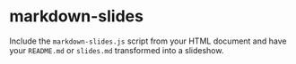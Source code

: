 # markdown-slides

Include the `markdown-slides.js` script from your HTML document and have your `README.md` or `slides.md` transformed into a slideshow.